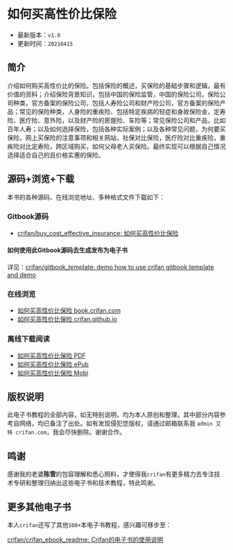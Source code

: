 # 如何买高性价比保险

* 最新版本：`v1.0`
* 更新时间：`20210415`

## 简介

介绍如何购买高性价比的保险。包括保险的概述，买保险的基础步骤和逻辑，最有价值的资料；介绍保险背景知识，包括中国的保险监管，中国的保险公司，保险公司种类，官方备案的保险公司，包括人寿险公司和财产险公司，官方备案的保险产品；常见的保险种类，人身险的重疾险、包括特定疾病的轻症和身故保险金，定寿险、医疗险、意外险，以及财产险的房屋险、车险等；常见保险公司和产品，比如百年人寿；以及如何选择保险，包括各种实际案例；以及各种常见问题，为何要买保险，网上买保险的注意事项和相关网站，社保对比保险，医疗险对比重疾险，重疾险对比定寿险，跨区域购买，如何父母老人买保险。最终实现可以根据自己情况选择适合自己的且价格实惠的保险。

## 源码+浏览+下载

本书的各种源码、在线浏览地址、多种格式文件下载如下：

### Gitbook源码

* [crifan/buy_cost_effective_insurance: 如何买高性价比保险](https://github.com/crifan/buy_cost_effective_insurance)

#### 如何使用此Gitbook源码去生成发布为电子书

详见：[crifan/gitbook_template: demo how to use crifan gitbook template and demo](https://github.com/crifan/gitbook_template)

### 在线浏览

* [如何买高性价比保险 book.crifan.com](http://book.crifan.com/books/buy_cost_effective_insurance/website)
* [如何买高性价比保险 crifan.github.io](https://crifan.github.io/buy_cost_effective_insurance/website)

### 离线下载阅读

* [如何买高性价比保险 PDF](http://book.crifan.com/books/buy_cost_effective_insurance/pdf/buy_cost_effective_insurance.pdf)
* [如何买高性价比保险 ePub](http://book.crifan.com/books/buy_cost_effective_insurance/epub/buy_cost_effective_insurance.epub)
* [如何买高性价比保险 Mobi](http://book.crifan.com/books/buy_cost_effective_insurance/mobi/buy_cost_effective_insurance.mobi)

## 版权说明

此电子书教程的全部内容，如无特别说明，均为本人原创和整理。其中部分内容参考自网络，均已备注了出处。如有发现侵犯您版权，请通过邮箱联系我 `admin 艾特 crifan.com`，我会尽快删除。谢谢合作。

## 鸣谢

感谢我的老婆**陈雪**的包容理解和悉心照料，才使得我`crifan`有更多精力去专注技术专研和整理归纳出这些电子书和技术教程，特此鸣谢。

## 更多其他电子书

本人`crifan`还写了其他`100+`本电子书教程，感兴趣可移步至：

[crifan/crifan_ebook_readme: Crifan的电子书的使用说明](https://github.com/crifan/crifan_ebook_readme)

